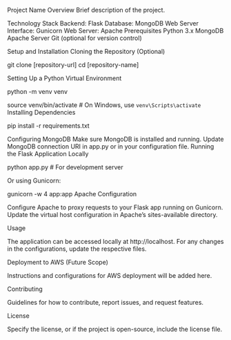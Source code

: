 Project Name
Overview
Brief description of the project.

Technology Stack
Backend: Flask
Database: MongoDB
Web Server Interface: Gunicorn
Web Server: Apache
Prerequisites
Python 3.x
MongoDB
Apache Server
Git (optional for version control)


Setup and Installation
Cloning the Repository (Optional)

git clone [repository-url]
cd [repository-name]


Setting Up a Python Virtual Environment

python -m venv venv


source venv/bin/activate  # On Windows, use `venv\Scripts\activate`
Installing Dependencies

pip install -r requirements.txt


Configuring MongoDB
Make sure MongoDB is installed and running.
Update MongoDB connection URI in app.py or in your configuration file.
Running the Flask Application Locally

python app.py  # For development server


Or using Gunicorn:

gunicorn -w 4 app:app
Apache Configuration

Configure Apache to proxy requests to your Flask app running on Gunicorn.
Update the virtual host configuration in Apache’s sites-available directory.


Usage

The application can be accessed locally at http://localhost.
For any changes in the configurations, update the respective files.


Deployment to AWS (Future Scope)

Instructions and configurations for AWS deployment will be added here.


Contributing

Guidelines for how to contribute, report issues, and request features.

License

Specify the license, or if the project is open-source, include the license file.